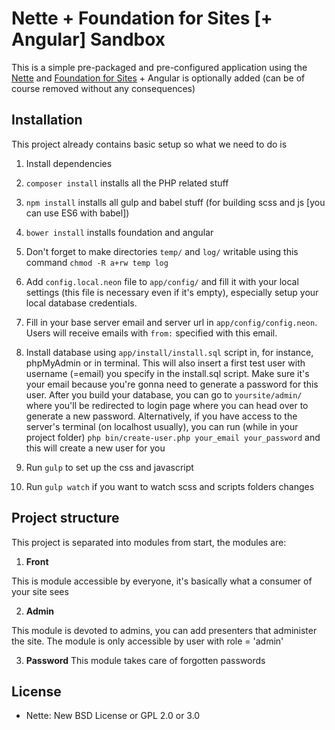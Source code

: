 Nette + Foundation for Sites [+ Angular] Sandbox
====================================

This is a simple pre-packaged and pre-configured application using the [Nette](https://nette.org) and [Foundation for Sites](http://foundation.zurb.com/sites/docs/) + Angular is optionally added (can be of course removed without any consequences)

Installation
------------

This project already contains basic setup so what we need to do is

1. Install dependencies

  1. `composer install` installs all the PHP related stuff
  2. `npm install` installs all gulp and babel stuff (for building scss and js [you can use ES6 with babel])
  3. `bower install` installs foundation and angular

2. Don't forget to make directories `temp/` and `log/` writable using this command `chmod -R a+rw temp log`

3. Add `config.local.neon` file to `app/config/` and fill it with your local settings (this file is necessary even if it's empty), especially setup your local database credentials.

4. Fill in your base server email and server url in `app/config/config.neon`. Users will receive emails with `from:` specified with this email.

5. Install database using `app/install/install.sql` script in, for instance, phpMyAdmin or in terminal. This will also insert a first test user with username (=email) you specify in the install.sql script. Make sure it's your email because you're gonna need to generate a password for this user. After you build your database, you can go to `yoursite/admin/` where you'll be redirected to login page where you can head over to generate a new password. Alternatively, if you have access to the server's terminal (on localhost usually), you can run (while in your project folder) `php bin/create-user.php your_email your_password` and this will create a new user for you

6. Run `gulp` to set up the css and javascript

7. Run `gulp watch` if you want to watch scss and scripts folders changes

Project structure
-----------------
This project is separated into modules from start, the modules are:

1. **Front**

This is module accessible by everyone, it's basically what a consumer of your site sees

2. **Admin**

This module is devoted to admins, you can add presenters that administer the site. The module is only accessible by user with role = 'admin'

3. **Password**
This module takes care of forgotten passwords

License
-------
- Nette: New BSD License or GPL 2.0 or 3.0
